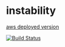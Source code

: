 # instability

[aws deployed version](http://3.13.90.180/instability/)

[![Build Status](https://travis-ci.org/ArtemAlagizov/instability.svg?branch=master)](https://travis-ci.org/ArtemAlagizov/instability)
